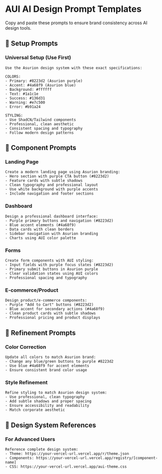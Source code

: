 # AUI AI Design Prompt Templates

Copy and paste these prompts to ensure brand consistency across AI design tools.

## 🔧 Setup Prompts

### Universal Setup (Use First)
```
Use the Asurion design system with these exact specifications:

COLORS:
- Primary: #8223d2 (Asurion purple)
- Accent: #4a68f9 (Asurion blue)  
- Background: #ffffff
- Text: #1a1c1e
- Success: #136d31
- Warning: #e7c500
- Error: #b91a24

STYLING:
- Use ShadCN/Tailwind components
- Professional, clean aesthetic
- Consistent spacing and typography
- Follow modern design patterns
```

## 📄 Component Prompts

### Landing Page
```
Create a modern landing page using Asurion branding:
- Hero section with purple CTA button (#8223d2)
- Feature cards with subtle shadows
- Clean typography and professional layout
- Use white background with purple accents
- Include navigation and footer sections
```

### Dashboard
```
Design a professional dashboard interface:
- Purple primary buttons and navigation (#8223d2)
- Blue accent elements (#4a68f9)
- Data cards with clean borders
- Sidebar navigation with Asurion branding
- Charts using AUI color palette
```

### Forms
```
Create form components with AUI styling:
- Input fields with purple focus states (#8223d2)
- Primary submit buttons in Asurion purple
- Clear validation states using AUI colors
- Professional spacing and typography
```

### E-commerce/Product
```
Design product/e-commerce components:
- Purple "Add to Cart" buttons (#8223d2)
- Blue accent for secondary actions (#4a68f9)
- Clean product cards with subtle shadows
- Professional pricing and product displays
```

## 🔄 Refinement Prompts

### Color Correction
```
Update all colors to match Asurion brand:
- Change any blue/green buttons to purple #8223d2
- Use blue #4a68f9 for accent elements
- Ensure consistent brand color usage
```

### Style Refinement  
```
Refine styling to match Asurion design system:
- Use professional, clean typography
- Add subtle shadows and proper spacing
- Ensure accessibility and readability
- Match corporate aesthetic
```

## 🎨 Design System References

### For Advanced Users
```
Reference complete design system:
- Theme: https://your-vercel-url.vercel.app/r/theme.json
- Components: https://your-vercel-url.vercel.app/registry/[component-name]
- CSS: https://your-vercel-url.vercel.app/aui-theme.css
```